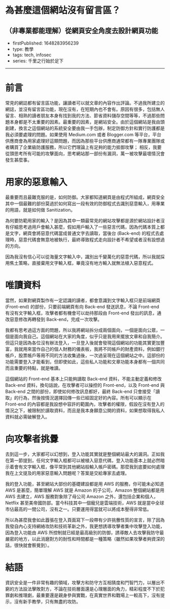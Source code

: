 # 為甚麼這個網站沒有留言區？

## （非專業都能理解）從網頁安全角度去設計網頁功能

- firstPublished: 1648283956239
- type: 教學
- tags: tech, infosec
- series: 千里之行始於足下

---

# 前言

常見的網誌都有留言區功能，讓讀者可以就文章的內容作出評論。不過我所建立的網誌，並沒有留言區功能，現在沒有，在短期內也不會有。原因有很多，包括無人留言、相熟的讀者朋友本身有找到我的方法、節省資料儲存空間等等，不過那些問題本身都是不太重要的因素。最重要的因素，是網站安全。由於這個網站是我由頭創建，換言之這個網站的系統安全要由我一手包辦，制定防御方針和實行防護都是我必須要處理的問題。如果使用 Medium.com 或者 Blogger.com 等平台，平台供應商會為用家處理好這類問題，而因為那些平台供應商通常都有一隊專業團隊或者購買了企業級防護服務，所以它們理論上有足夠的能力抵御攻擊； 相反，我要從頭思考所有可能的攻擊面向，思考網站那一部份有漏洞，萬一被攻擊最壞情況會發生甚麼事。

# 用家的惡意輸入

最重要而且最難克服的是，如何防御。大家都知道網頁是由程式所組成，網頁安全其中一個最難的部份莫過於如何寫出一段有效的防御程式去識別惡意輸入，用專業的用語，就是如何做 Sanitization。

為何要防範用家的輸入？是因為其中一類最常見的網站攻擊都是源於網站設計者沒有仔細思考過用戶會輸入甚麼，假如用戶輸入了一些惡言代碼，因為代碼本質上都是文字，網頁會將惡意代碼當成普通文字去讀取，當後台 (Back-end) 的程式去處理時，惡意代碼會無意地被執行，最終導致程式走向設計者不希望或者沒有設想過的方向。

因為我沒有信心可以從海量文字輸入中，識別出千變萬化的惡意代碼，所以我就採用焦土策略，直接棄用文字輸入框，畢竟沒有地方輸入就無法植入惡意程式。

# 唯讀資料

當然，如果對網頁製作有一定認識的讀者，都會意識到文字輸入框只是前端網頁 (Front-end) 的部份，只要前端網頁有向 Back-end 發送訊息，不論 Front-end 有沒有文字輸入框，攻擊者都有機會可以劫持那段由 Front-end 發出的訊息，通改惡意修改再轉發到 Back-end，完成一次攻擊。

我都有思考過這方面的問題，所以我將網站拆分成兩個面向，一個是面向公眾，一個是面向我自己。這個網站在大家的角度，似乎只是我用來擺放文章和自我簡介。但這只是因為各位沒有辦法登入，一旦登入後就會發現這個網站的功能其實更加豐富，我就用來當作自己的個人財務的儀表板，我將不同帳戶的財產資料，例如銀行帳戶，股票帳戶等用不同的方法收集過後，一次過呈現在這個網站之中。這部份的功能需要登入才能看到，但即使如此，這些私人功能和文章功能本身都有一個共同而且重要的特點，就是唯讀。

這個網站的 Front-end 基本上只能夠讀取 Back-end 資料，不能主動定義和修改 Back-end 資料，換句話說，在攻擊者可以操控的 Front-end，以及 Front-end 與 Back-end 之間的部份，即使如何修改訊息都好，最終 Back-end 只會接受「讀取」的行為，然後按情況選擇回傳一些已經固定好的內容。所有可以顯示在 Front-end 的內容都是我設想中容許的範圍內，攻擊者的權限，假設在沒有登入的情況之下，被限制於讀取資料，而且是我本身願意公開的資料，如果想取得我私人資料就必需破解登入。

# 向攻擊者挑釁

去到這一步，大家都可以幻想到，登入功能其實就是整個網站最大的漏洞。正如我在第一節提到，任何文字輸入框都可以被植入惡意代碼，登入功能基本上就必然暗示着會有文字輸入框，像平常到其他網站般輸入帳戶密碼。那麼我到底要如何處理我在上文提及的用家惡意輸入問題呢？答案是交給專家去處理。

我的登入功能，甚至網站大部份的基礎建設都是用 AWS 的服務，你可能未必知道 AWS 是甚麼，簡單理解 AWS 就是 Amazon 的子公司，Amazon 整個網站都是用 AWS 去建立，AWS 服務對象除了母公司 Amazon 之外，還包括企業和個人，Netflix 甚至美帝國防部。當今科技其中一個寵兒是雲端技術，AWS 就是當中全球市佔最高的一間公司，沒有之一。只要運用得當就可以將成本壓得非常低。

所以為甚麼我會如此囂張在登入頁面寫下一段帶有少許挑釁性質的宣言，除了因為我發自內心支持網絡攻防和技術革新之外，我更想誘導攻擊者集中攻擊登入功能，因為登入功能由 AWS 所控制就已經是最高級別的防御，誘導敵人去攻擊我防守最嚴密的地方，以此消磨對方的耐性和時間都是一種策略（雖然如果攻擊者夠資深的話，很快就會察覺到）。

# 結語

資訊安全是一件非常有趣的領域，攻擊方和防守方互相猜度和鬥智鬥力，以層出不窮的方法設法擊敗對方，不論在技術層面還是心理層面的角力，精彩程度不下於犯罪劇和推理劇，最重要還是親身參與實戰，在真實世界和戰場上一較高下，沒有提示，沒有新手教學，只有無盡的攻防。